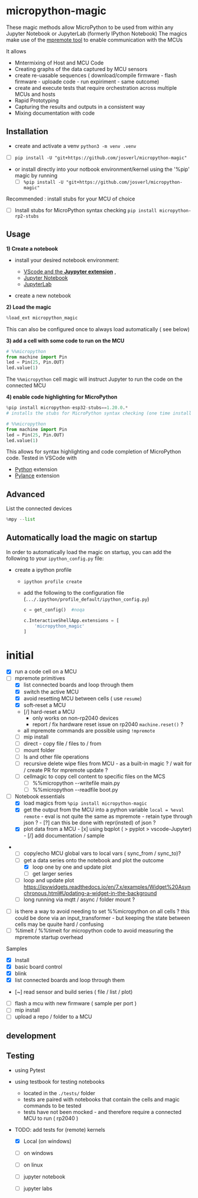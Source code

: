 # micropython-magic

These magic methods allow MicroPython to be used from within any Jupyter Notebook or JupyterLab (formerly IPython Notebook)
The magics make use of the [mpremote tool](https://github.com/micropython/micropython/blob/master/tools/mpremote/README.md) to enable communication with the MCUs 


It allows 
 * Mntermixing of Host and MCU Code
 * Creating graphs of the data captured by MCU sensors 
 * create re-uasable sequences ( download/compile firmware - flash firmware - uploade code - run expiriment - same outcome) 
 * create and execute tests that require orchestration across multiple MCUs and hosts 
 * Rapid Prototyping 
 * Capturing the results and outputs in a consistent way
 * Mixing documentation with code  

## Installation
- create and activate a venv `python3 -m venv .venv`
 - [ ] `pip install -U "git+https://github.com/josverl/micropython-magic"`

- or install directly into your notbook environment/kernel using the '%pip' magic by running
  - [ ] `%pip install -U "git+https://github.com/josverl/micropython-magic"`

Recommended : install stubs for your MCU of choice
- [ ] Install stubs for MicroPython syntax checking `pip install micropython-rp2-stubs`

## Usage

**1) Create a notebook**
- install your desired notebook environment:
  - [VScode and the **Juypyter extension**](https://code.visualstudio.com/docs/languages/python#_jupyter-notebooks) ,
  - [Jupyter Notebook](https://jupyter.org/install#jupyter-notebook) 
  - [JupyterLab ](https://jupyter.org/install)

- create a new notebook 

**2) Load the magic**
```python
%load_ext micropython_magic
```
This can also be configured once to always load automatically ( see below)


**3) add a cell with some code to run on the MCU**
```python
# %%micropython  
from machine import Pin
led = Pin(25, Pin.OUT)
led.value(1)
```
The `%%micropython` cell magic will instruct Jupyter to run the code on the connected MCU

**4) enable code highlighting for MicroPython**
```python
%pip install micropython-esp32-stubs==1.20.0.*
# installs the stubs for MicroPython syntax checking (one time install per environment) 
```

```python
# %%micropython  
from machine import Pin
led = Pin(25, Pin.OUT)
led.value(1)
```
This allows for syntax highlighting and code completion of MicroPython code.
Tested in VSCode with
- [Python](https://marketplace.visualstudio.com/items?itemName=ms-python.python) extension
- [Pylance](https://marketplace.visualstudio.com/items?itemName=ms-python.vscode-pylance) extension


## Advanced 
List the connected devices 
```python
%mpy --list
```

## Automatically load the magic on startup

In order to automatically load the magic on startup, you can add the following to your `ipython_config.py` file:

- create a ipython profile 
  - `ipython profile create`
  - add the following to the configuration file (`.../.ipython/profile_default/ipython_config.py`)

    ```python
    c = get_config()  #noqa

    c.InteractiveShellApp.extensions = [
        'micropython_magic'
    ]
    ```

# initial 

 - [x] run a code cell on a MCU 
 - [ ] mpremote primitives
   - [x] list connected boards and loop through them 
   - [x] switch the active MCU
   - [x] avoid resetting MCU between cells ( use `resume`)
   - [x] soft-reset a MCU
   - [/] hard-reset a MCU
       - only works on non-rp2040 devices 
       - report / fix hardware reset  issue on rp2040 `machine.reset()` ?
   - all mpremote commands are possible using `!mpremote`
   - [ ] mip install 
   - [ ] direct - copy file / files to / from 
   - [ ] mount folder 
   - [ ] ls and other file operations 
   - [ ] recursive delete wipe files from MCU - as a built-in magic ? / wait for / create PR for mpremote update ?
   - [ ] cellmagic to copy cell content to specific files on the MCS 
       - [ ] %%micropython --writefile main.py
       - [ ] %%micropython --readfile boot.py
- [ ] Notebook essentials
   - [x] load magics from `%pip install micropython-magic`
   - [x] get the output from the MCU into a python variable `local = %eval remote`
         - eval is not quite the same as mpremote
         - retain type through json ?
         - [?] can this be done with repr(insted) of json ?
   - [x] plot data from a MCU
            - [x] using bqplot ( > pyplot > vscode-Jupyter) 
            - [/] add documentation / sample
-   
   - [ ] copy/echo MCU global vars to local vars ( sync_from / sync_to)?
   - [ ] get a data series onto the notebook and plot the outcome 
       - [x] loop one by one and update plot
       - [ ] get larger series 
   - [ ] loop and update plot 
         https://ipywidgets.readthedocs.io/en/7.x/examples/Widget%20Asynchronous.html#Updating-a-widget-in-the-background
   - [ ] long running via mqtt / async / folder mount ?
 - [ ] is there a way to avoid needing to set %%micropython on all cells ?
       this could be done via an input_transformer - but keeping the state between cells may be quuite hard / confusing
 - [ ] %timeit / %%timeit for micropython code to avoid measuring the mpremote startup overhead 

Samples
   - [x] Install
   - [x] basic board control
   - [x] blink
   - [x] list connected boards and loop through them 
   - [~] read sensor and build series ( file / list / plot)
   - [ ] flash a mcu with new firmware ( sample per port )
   - [ ] mip install 
   - [ ] upload a repo / folder to a MCU

## development
## Testing 

- using Pytest
- using testbook for testing notebooks
  - located in the `./tests/` folder
  - tests are paired with notebooks that contain the cells and magic commands to be tested
  - tests have not been mocked - and therefore require a connected MCU to run ( rp2040 )

- TODO: add tests for (remote) kernels 
  - [x] Local (on windows)
  - [ ] on windows 
  - [ ] on linux
  - [ ] jupyter notebook
  - [ ] jupyter labs 

